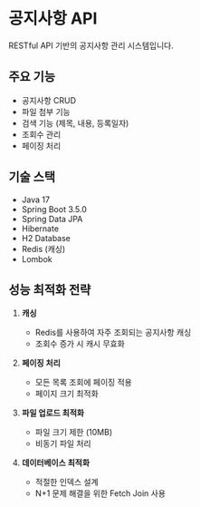 # 공지사항 API

RESTful API 기반의 공지사항 관리 시스템입니다.

## 주요 기능

- 공지사항 CRUD 
- 파일 첨부 기능
- 검색 기능 (제목, 내용, 등록일자)
- 조회수 관리
- 페이징 처리

## 기술 스택

- Java 17
- Spring Boot 3.5.0
- Spring Data JPA
- Hibernate
- H2 Database
- Redis (캐싱)
- Lombok

## 성능 최적화 전략

1. **캐싱**
   - Redis를 사용하여 자주 조회되는 공지사항 캐싱
   - 조회수 증가 시 캐시 무효화

2. **페이징 처리**
   - 모든 목록 조회에 페이징 적용
   - 페이지 크기 최적화

3. **파일 업로드 최적화**
   - 파일 크기 제한 (10MB)
   - 비동기 파일 처리

4. **데이터베이스 최적화**
   - 적절한 인덱스 설계
   - N+1 문제 해결을 위한 Fetch Join 사용
